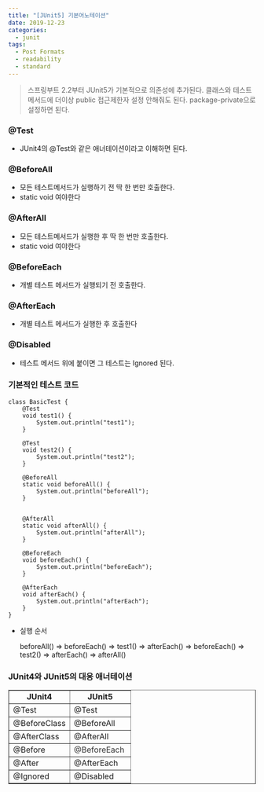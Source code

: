 ```yaml
---
title: "[JUnit5] 기본어노테이션"
date: 2019-12-23
categories:
  - junit
tags:
  - Post Formats
  - readability
  - standard
---
```

>   스프링부트 2.2부터 JUnit5가 기본적으로 의존성에 추가된다.
   클래스와 테스트메서드에 더이상 public 접근제한자 설정 안해줘도 된다. package-private으로 설정하면 된다.

### @Test

-   JUnit4의 @Test와 같은 애너테이션이라고 이해하면 된다.

### @BeforeAll

-   모든 테스트메서드가 실행하기 전 딱 한 번만 호출한다.
-   static void 여야한다

### @AfterAll

-   모든 테스트메서드가 실행한 후 딱 한 번만 호출한다.
-   static void 여야한다

### @BeforeEach

-   개별 테스트 메서드가 실행되기 전 호출한다.

### @AfterEach

-   개별 테스트 메서드가 실행한 후 호출한다

### @Disabled

-   테스트 메서드 위에 붙이면 그 테스트는 Ignored 된다.

### 기본적인 테스트 코드

```
class BasicTest {
    @Test
    void test1() {
        System.out.println("test1");
    }

    @Test
    void test2() {
        System.out.println("test2");
    }

    @BeforeAll
    static void beforeAll() {
        System.out.println("beforeAll");
    }


    @AfterAll
    static void afterAll() {
        System.out.println("afterAll");
    }

    @BeforeEach
    void beforeEach() {
        System.out.println("beforeEach");
    }

    @AfterEach
    void afterEach() {
        System.out.println("afterEach");
    }
}
```

-   실행 순서
    
    beforeAll() => beforeEach() => test1() => afterEach() => beforeEach() => test2() => afterEach() => afterAll()
    

### JUnit4와 JUnit5의 대응 애너테이션

<table style="border-collapse: collapse; width: 100%;" border="1" data-ke-style="style3"><tbody><tr><td style="width: 50%; text-align: center;"><b>JUnit4</b></td><td style="width: 50%; text-align: center;"><b>JUnit5</b></td></tr><tr><td style="width: 50%;">@Test</td><td style="width: 50%;">@Test</td></tr><tr><td style="width: 50%;">@BeforeClass</td><td style="width: 50%;">@BeforeAll</td></tr><tr><td style="width: 50%;">@AfterClass</td><td style="width: 50%;">@AfterAll</td></tr><tr><td style="width: 50%;">@Before</td><td style="width: 50%;"><span style="color: #333333;">@BeforeEach</span></td></tr><tr><td style="width: 50%;">@After</td><td style="width: 50%;">@AfterEach</td></tr><tr><td style="width: 50%;">@Ignored</td><td style="width: 50%;">@Disabled</td></tr></tbody></table>
